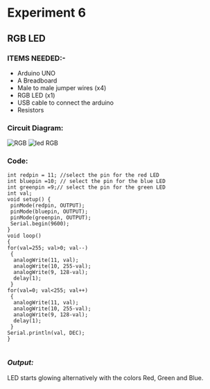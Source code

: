 # Experiment 6
## RGB LED
### __ITEMS NEEDED:-__
* Arduino UNO
* A Breadboard
* Male to male jumper wires (x4)
* RGB LED (x1)
* USB cable to connect the arduino
* Resistors

### Circuit Diagram:


![RGB](https://user-images.githubusercontent.com/81525399/150519518-eb17d8cd-78a2-4023-a285-be3a61f921eb.jpg)
![led RGB](https://user-images.githubusercontent.com/81525399/150521586-d0eac855-49ae-4d1a-bee9-aefe24581f43.jpg)



### Code:

 ```
 int redpin = 11; //select the pin for the red LED
int bluepin =10; // select the pin for the blue LED
int greenpin =9;// select the pin for the green LED
int val;
void setup() {
  pinMode(redpin, OUTPUT);
  pinMode(bluepin, OUTPUT);
  pinMode(greenpin, OUTPUT);
  Serial.begin(9600);
}
void loop() 
{
for(val=255; val>0; val--)
  {
   analogWrite(11, val);
   analogWrite(10, 255-val);
   analogWrite(9, 128-val);
   delay(1); 
  }
for(val=0; val<255; val++)
  {
   analogWrite(11, val);
   analogWrite(10, 255-val);
   analogWrite(9, 128-val);
   delay(1); 
  }
 Serial.println(val, DEC);
}
 

```
### _Output:_
LED starts glowing alternatively with the colors Red, Green and Blue.

<iframe width="560" height="315" src="   " title="YouTube video player" frameborder="0" allow="accelerometer; autoplay; clipboard-write; encrypted-media; gyroscope; picture-in-picture" allowfullscreen></iframe>
